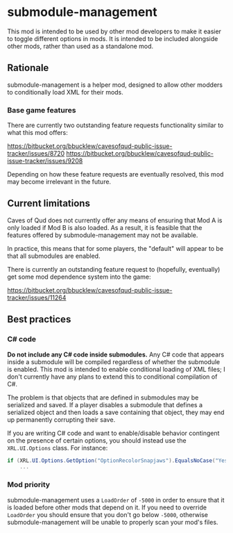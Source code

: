 # submodule-management

This mod is intended to be used by other mod developers to make it easier to
toggle different options in mods. It is intended to be included alongside other
mods, rather than used as a standalone mod.

## Rationale

submodule-management is a helper mod, designed to allow other modders to
conditionally load XML for their mods. 

### Base game features

There are currently two outstanding feature requests functionality similar to
what this mod offers:

https://bitbucket.org/bbucklew/cavesofqud-public-issue-tracker/issues/8720
https://bitbucket.org/bbucklew/cavesofqud-public-issue-tracker/issues/9208

Depending on how these feature requests are eventually resolved, this mod may
become irrelevant in the future.

## Current limitations

Caves of Qud does not currently offer any means of ensuring that Mod A is only
loaded if Mod B is also loaded. As a result, it is feasible that the features
offered by submodule-management may not be available.

In practice, this means that for some players, the "default" will appear to be
that all submodules are enabled.

There is currently an outstanding feature request to (hopefully, eventually) get
some mod dependence system into the game:

https://bitbucket.org/bbucklew/cavesofqud-public-issue-tracker/issues/11264

## Best practices

### C# code

**Do not include any C# code inside submodules.** Any C# code that appears
inside a submodule will be compiled regardless of whether the submodule is
enabled.  This mod is intended to enable conditional loading of XML files; I
don't currently have any plans to extend this to conditional compilation of C#.

The problem is that objects that are defined in submodules may be serialized and
saved. If a player disables a submodule that defines a serialized object and
then loads a save containing that object, they may end up permanently corrupting
their save.

If you are writing C# code and want to enable/disable behavior contingent on the
presence of certain options, you should instead use the `XRL.UI.Options` class.
For instance:

```csharp
if (XRL.UI.Options.GetOption("OptionRecolorSnapjaws").EqualsNoCase("Yes"))
    ...
```

### Mod priority

submodule-management uses a `LoadOrder` of `-5000` in order to ensure that it is
loaded before other mods that depend on it. If you need to override `LoadOrder`
you should ensure that you don't go below `-5000`, otherwise
submodule-management will be unable to properly scan your mod's files.
